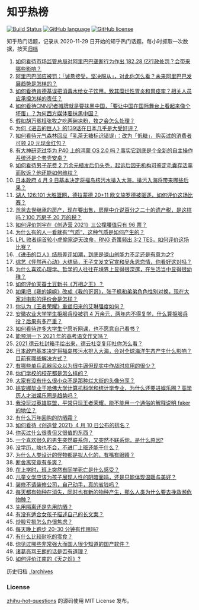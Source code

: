 # 知乎热榜
[![Build Status](https://github.com/ToWeLong/zhihu-hot-questions/workflows/CI/badge.svg)](https://github.com/ToWeLong/zhihu-hot-questions/actions)
[![GitHub language](https://img.shields.io/badge/language-golang-orange.svg)](https://golang.org/)
[![GitHub license](https://img.shields.io/github/license/ToWeLong/zhihu-hot-questions)](https://github.com/ToWeLong/zhihu-hot-questions/blob/main/LICENSE)

知乎热门话题，记录从 2020-11-29 日开始的知乎热门话题。每小时抓取一次数据，按天[归档](./archives)

<!-- BEGIN -->

1. [如何看待市场监管总局对阿里巴巴垄断行为作出 182.28 亿行政处罚？会带来哪些影响？](https://www.zhihu.com/question/453827917)
1. [阿里巴巴回应被罚：「诚恳接受，坚决服从」，对此你怎么看？未来阿里巴巴发展趋势是怎样的？](https://www.zhihu.com/question/453835793)
1. [如何看待肯德基误把消毒水给女子饮用，致其糜烂性胃炎和胃痉挛？相关人员应承担怎样的责任？](https://www.zhihu.com/question/454007003)
1. [如何看待CNN记者摊牌就是要抹黑中国，「要让中国在国际舞台上看起来像个坏蛋」？为何西方媒体要抹黑中国？](https://www.zhihu.com/question/453714590)
1. [假如胡万冤枉张牧之吃两碗凉粉，牧之会怎么处理？](https://www.zhihu.com/question/422300296)
1. [为何《进击的巨人》的139话在日本几乎是大受好评？](https://www.zhihu.com/question/453645866)
1. [如何看待元气森林回应「乳茶无糖标识错误」：改为「低糖」，购买过的消费者可领 20 元现金红包？](https://www.zhihu.com/question/454016260)
1. [有大神研究过华为 P40 上的鸿蒙 OS 2.0 吗？事实它到底是个全新的自主操作系统还是个套壳安卓？](https://www.zhihu.com/question/448136663)
1. [如何看待男子花费 2 万余元植发后仍头秃，起诉后因无机构可鉴定毛囊存活率而败诉？他还能如何维权？](https://www.zhihu.com/question/453680714)
1. [日本政府 4 月 9 日基本决定将福岛核污水排入大海，排污入海将带来哪些后果？](https://www.zhihu.com/question/453704409)
1. [湖人 126:101 大胜篮网，德拉蒙德 20+11 欧文施罗德被驱逐，如何评价这场比赛？](https://www.zhihu.com/question/454014206)
1. [爸爸去世继承的房产，现在要出售，房屋中介说百分之二十的遗产税，是这样吗？100 万房子 20 万的税？](https://www.zhihu.com/question/348287427)
1. [如何评价刘宇在《创造营 2021》三公撑腰值只有 96 票？](https://www.zhihu.com/question/453982935)
1. [为什么有的人一看就有“气质”，这种气质是如何产生的？](https://www.zhihu.com/question/439868962)
1. [LPL 败者组首轮小虎偷家逆天改命，RNG 奇策频出 3:2 TES，如何评价这场比赛？](https://www.zhihu.com/question/453900738)
1. [《进击的巨人》结局差评如潮，到底是谏山创能力不足还是有意为之?](https://www.zhihu.com/question/453521322)
1. [综艺《怦然再心动》大结局，王子文发文官宣和吴永恩恋情，你看好这对吗？](https://www.zhihu.com/question/453967685)
1. [为什么喜欢心理学、哲学的人往往在境界上显得很深邃，在生活当中显得很幼稚？](https://www.zhihu.com/question/30196004)
1. [如何评价天蚕土豆新书《万相之王》？](https://www.zhihu.com/question/453333735)
1. [如果把《我的姐姐》改成《我的哥哥》，张子枫和弟弟角色性别对换，现在大家对电影的评价会是怎样？](https://www.zhihu.com/question/453359189)
1. [你认为《王者荣耀》重塑归来的艾琳强度如何？](https://www.zhihu.com/question/453534922)
1. [安徽农业大学学生拒服兵役被罚 4 万余元，两年内不得复学，什么算拒服兵役？后果有多严重？](https://www.zhihu.com/question/452942849)
1. [如何看待许多大学生宁愿听网课，也不愿意自己看书？](https://www.zhihu.com/question/453875656)
1. [能预测一下 2021 年的高考语文作文吗？](https://www.zhihu.com/question/451864903)
1. [2021 德云社封箱手绘出来，德云社变复印社你怎么看？](https://www.zhihu.com/question/453765569)
1. [日本政府基本决定将福岛核污水排入大海，会对全球海洋生态产生什么影响？目前有哪些解决方式？](https://www.zhihu.com/question/453708533)
1. [有哪些单兵武器民众以为很牛逼但现实中作战时应用的很少？](https://www.zhihu.com/question/453356037)
1. [你们学校的校花都是怎么样的？](https://www.zhihu.com/question/368918871)
1. [大家有没有什么很小众不是那种烂大街的头像分享？](https://www.zhihu.com/question/377147181)
1. [姚安娜毕业于哈佛大学计算机科学和统计学专业，为什么还要进娱乐圈？高学历人才进娱乐圈是趋势吗？](https://www.zhihu.com/question/439314149)
1. [我没玩过英雄联盟，平常只玩王者荣耀，能不能用一个通俗的解释说明 faker 的地位？](https://www.zhihu.com/question/432404612)
1. [有什么万年回购的防晒霜？](https://www.zhihu.com/question/353187151)
1. [如何看待《创造营 2021》4 月 10 日公布的排名？](https://www.zhihu.com/question/453853782)
1. [你买过什么很贵但又很值的东西？](https://www.zhihu.com/question/342482043)
1. [一个喜欢很久的男生突然联系你，又突然不联系你，是什么原因?](https://www.zhihu.com/question/451699247)
1. [没学历，啥也不会，不进厂上班还能干什么？](https://www.zhihu.com/question/453474150)
1. [为什么人类设计的怪物都是拟人化的，有嘴有眼睛？](https://www.zhihu.com/question/453278451)
1. [断舍离究竟有多爽？](https://www.zhihu.com/question/446430795)
1. [在上学时，班上突然有同学死亡是什么感受？](https://www.zhihu.com/question/299156682)
1. [儿童文学应该为孩子展现人性的阴暗面吗，还是只能体现温暖与美好？](https://www.zhihu.com/question/263874782)
1. [装修不请装修公司，自己动手，真的省钱吗？](https://www.zhihu.com/question/448461605)
1. [每天都有物种在消失，同时也有新的物种产生，那么人类为什么要去挽救濒危物种？](https://www.zhihu.com/question/453109019)
1. [先用隔离还是先用防晒？](https://www.zhihu.com/question/399883021)
1. [有没有适合女孩子描述自己的长文案？](https://www.zhihu.com/question/448611410)
1. [炒股亏损怎么办很焦虑？](https://www.zhihu.com/question/453575883)
1. [每天晚上跑步 20-30 分钟有作用吗?](https://www.zhihu.com/question/435607815)
1. [有什么比较耐吃的零食？](https://www.zhihu.com/question/62354587)
1. [你见过哪些非常强大而国人很少知道的国产软件？](https://www.zhihu.com/question/64554518)
1. [诸葛亮骂王朗的话是否有道理？](https://www.zhihu.com/question/37505620)
1. [如何评价江南的《天之炽》?](https://www.zhihu.com/question/40238016)

<!-- END -->

历史归档 [./archives](./archives)


### License
[zhihu-hot-questions](https://github.com/towelong/zhihu-hot-questions) 的源码使用 MIT License 发布。